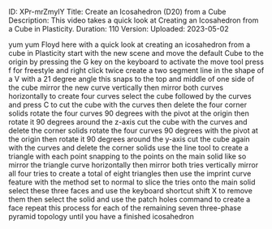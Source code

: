ID: XPr-mrZmyIY
Title: Create an Icosahedron (D20) from a Cube
Description: This video takes a quick look at Creating an Icosahedron from a Cube in Plasticity.
Duration: 110
Version: 
Uploaded: 2023-05-02

yum yum
Floyd here with a quick look at creating
an icosahedron from a cube in Plasticity
start with the new scene and move the
default Cube to the origin by pressing
the G key on the keyboard to activate
the move tool press f for freestyle and
right click twice create a two segment
line in the shape of a V with a 21
degree angle this snaps to the top and
middle of one side of the cube mirror
the new curve vertically then mirror
both curves horizontally to create four
curves select the cube followed by the
curves and press C to cut the cube with
the curves
then delete the four corner solids
rotate the four curves 90 degrees with
the pivot at the origin then rotate it
90 degrees around the z-axis
cut the cube with the curves and delete
the corner solids
rotate the four curves 90 degrees with
the pivot at the origin
then rotate it 90 degrees around the
y-axis
cut the cube again with the curves and
delete the corner solids
use the line tool to create a triangle
with each point snapping to the points
on the main solid like so
mirror the triangle curve horizontally
then mirror both tries vertically
mirror all four tries to create a total
of eight triangles
then use the imprint curve feature
with the method set to normal
to slice the tries onto the main solid
select these three faces and use the
keyboard shortcut shift X to remove them
then select the solid and use the patch
holes command to create a face repeat
this process for each of the remaining
seven three-phase pyramid topology
until you have a finished icosahedron

